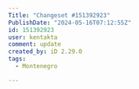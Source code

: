 ```yaml
---
Title: "Changeset #151392923"
PublishDate: "2024-05-16T07:12:55Z"
id: 151392923
user: kentakta
comment: update
created_by: iD 2.29.0
tags:
  - Montenegro

---
```

